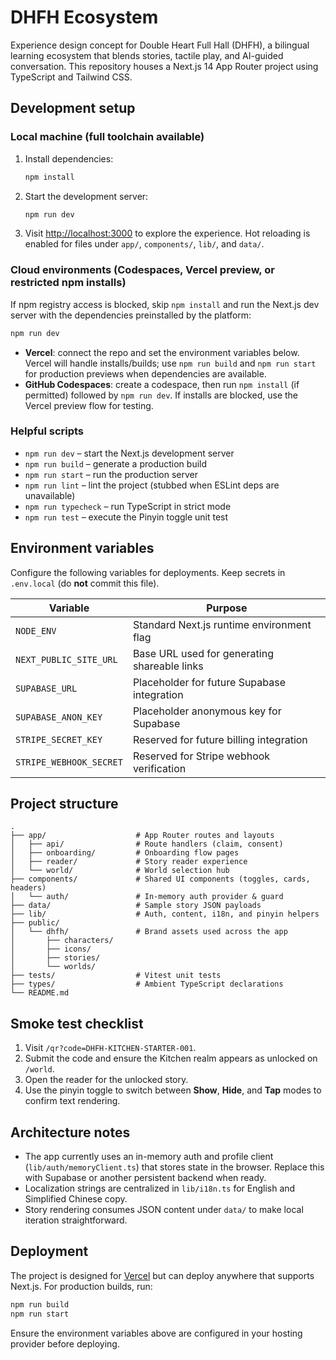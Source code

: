 # DHFH Ecosystem

Experience design concept for Double Heart Full Hall (DHFH), a bilingual learning ecosystem that blends stories, tactile play, and AI-guided conversation. This repository houses a Next.js 14 App Router project using TypeScript and Tailwind CSS.

## Development setup

### Local machine (full toolchain available)
1. Install dependencies:
   ```bash
   npm install
   ```
2. Start the development server:
   ```bash
   npm run dev
   ```
3. Visit [http://localhost:3000](http://localhost:3000) to explore the experience. Hot reloading is enabled for files under `app/`, `components/`, `lib/`, and `data/`.

### Cloud environments (Codespaces, Vercel preview, or restricted npm installs)
If npm registry access is blocked, skip `npm install` and run the Next.js dev server with the dependencies preinstalled by the platform:
```bash
npm run dev
```
- **Vercel**: connect the repo and set the environment variables below. Vercel will handle installs/builds; use `npm run build` and `npm run start` for production previews when dependencies are available.
- **GitHub Codespaces**: create a codespace, then run `npm install` (if permitted) followed by `npm run dev`. If installs are blocked, use the Vercel preview flow for testing.

### Helpful scripts
- `npm run dev` – start the Next.js development server
- `npm run build` – generate a production build
- `npm run start` – run the production server
- `npm run lint` – lint the project (stubbed when ESLint deps are unavailable)
- `npm run typecheck` – run TypeScript in strict mode
- `npm run test` – execute the Pinyin toggle unit test

## Environment variables
Configure the following variables for deployments. Keep secrets in `.env.local` (do **not** commit this file).

| Variable | Purpose |
| --- | --- |
| `NODE_ENV` | Standard Next.js runtime environment flag |
| `NEXT_PUBLIC_SITE_URL` | Base URL used for generating shareable links |
| `SUPABASE_URL` | Placeholder for future Supabase integration |
| `SUPABASE_ANON_KEY` | Placeholder anonymous key for Supabase |
| `STRIPE_SECRET_KEY` | Reserved for future billing integration |
| `STRIPE_WEBHOOK_SECRET` | Reserved for Stripe webhook verification |

## Project structure

```
.
├── app/                    # App Router routes and layouts
│   ├── api/                # Route handlers (claim, consent)
│   ├── onboarding/         # Onboarding flow pages
│   ├── reader/             # Story reader experience
│   └── world/              # World selection hub
├── components/             # Shared UI components (toggles, cards, headers)
│   └── auth/               # In-memory auth provider & guard
├── data/                   # Sample story JSON payloads
├── lib/                    # Auth, content, i18n, and pinyin helpers
├── public/
│   └── dhfh/               # Brand assets used across the app
│       ├── characters/
│       ├── icons/
│       ├── stories/
│       └── worlds/
├── tests/                  # Vitest unit tests
├── types/                  # Ambient TypeScript declarations
└── README.md
```

## Smoke test checklist
1. Visit `/qr?code=DHFH-KITCHEN-STARTER-001`.
2. Submit the code and ensure the Kitchen realm appears as unlocked on `/world`.
3. Open the reader for the unlocked story.
4. Use the pinyin toggle to switch between **Show**, **Hide**, and **Tap** modes to confirm text rendering.

## Architecture notes
- The app currently uses an in-memory auth and profile client (`lib/auth/memoryClient.ts`) that stores state in the browser. Replace this with Supabase or another persistent backend when ready.
- Localization strings are centralized in `lib/i18n.ts` for English and Simplified Chinese copy.
- Story rendering consumes JSON content under `data/` to make local iteration straightforward.

## Deployment
The project is designed for [Vercel](https://vercel.com/) but can deploy anywhere that supports Next.js. For production builds, run:
```bash
npm run build
npm run start
```
Ensure the environment variables above are configured in your hosting provider before deploying.
